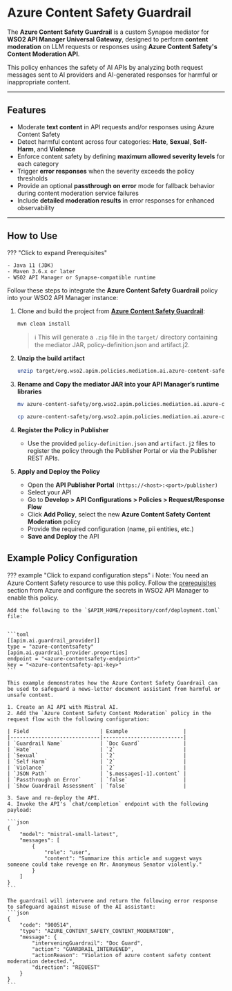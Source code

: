 # Azure Content Safety Guardrail

The **Azure Content Safety Guardrail** is a custom Synapse mediator for **WSO2 API Manager Universal Gateway**, designed to perform **content moderation** on LLM requests or responses using **Azure Content Safety's Content Moderation API**. 

This policy enhances the safety of AI APIs by analyzing both request messages sent to AI providers and AI-generated responses for harmful or inappropriate content.

---
## Features

- Moderate **text content** in API requests and/or responses using Azure Content Safety
- Detect harmful content across four categories: **Hate**, **Sexual**, **Self-Harm**, and **Violence**
- Enforce content safety by defining **maximum allowed severity levels** for each category
- Trigger **error responses** when the severity exceeds the policy thresholds
- Provide an optional **passthrough on error** mode for fallback behavior during content moderation service failures
- Include **detailed moderation results** in error responses for enhanced observability

---
## How to Use

??? "Click to expand Prerequisites"

    - Java 11 (JDK)
    - Maven 3.6.x or later
    - WSO2 API Manager or Synapse-compatible runtime

Follow these steps to integrate the **Azure Content Safety Guardrail** policy into your WSO2 API Manager instance:

1. Clone and build the project from [**Azure Content Safety Guardrail**](https://github.com/wso2-extensions/apim-policies/tree/main/mediation/ai/azure-content-safety-guardrail/universal-gw/azure-content-safety-guardrail):

    ```bash
    mvn clean install
    ```

    > ℹ️ This will generate a `.zip` file in the `target/` directory containing the mediator JAR, policy-definition.json and artifact.j2.

2. **Unzip the build artifact**  

    ```bash
    unzip target/org.wso2.apim.policies.mediation.ai.azure-content-safety-guardrail-<version>-distribution.zip -d azure-content-safety
    ```

3. **Rename and Copy the mediator JAR into your API Manager’s runtime libraries**

    ```bash
    mv azure-content-safety/org.wso2.apim.policies.mediation.ai.azure-content-safety-guardrail-<version>.jar azure-content-safety/org.wso2.apim.policies.mediation.ai.azure-content-safety-guardrail_<version>.jar

    cp azure-content-safety/org.wso2.apim.policies.mediation.ai.azure-content-safety-guardrail_<version>.jar $APIM_HOME/repository/components/dropins/
    ```

3. **Register the Policy in Publisher**  
    - Use the provided `policy-definition.json` and `artifact.j2` files to register the policy through the Publisher Portal or via the Publisher REST APIs.

4. **Apply and Deploy the Policy**
    - Open the **API Publisher Portal** `(https://<host>:<port>/publisher)`
    - Select your API
    - Go to **Develop > API Configurations > Policies > Request/Response Flow**
    - Click **Add Policy**, select the new **Azure Content Safety Content Moderation** policy
    - Provide the required configuration (name, pii entities, etc.)
    - **Save and Deploy** the API

## Example Policy Configuration

??? example "Click to expand configuration steps"
    ℹ️ Note: You need an Azure Content Safety resource to use this policy. Follow the [prerequisites](https://learn.microsoft.com/en-us/azure/ai-services/content-safety/quickstart-text?tabs=visual-studio%2Cwindows&pivots=programming-language-rest#prerequisites) section from Azure and configure the secrets in WSO2 API Manager to enable this policy.  
    
    Add the following to the `$APIM_HOME/repository/conf/deployment.toml` file:


    ```toml
    [[apim.ai.guardrail_provider]]
    type = "azure-contentsafety"
    [apim.ai.guardrail_provider.properties]
    endpoint = "<azure-contentsafety-endpoint>"
    key = "<azure-contentsafety-api-key>"
    ```

    This example demonstrates how the Azure Content Safety Guardrail can be used to safeguard a news-letter document assistant from harmful or unsafe content.

    1. Create an AI API with Mistral AI.
    2. Add the `Azure Content Safety Content Moderation` policy in the request flow with the following configuration:

    | Field                       | Example                  |
    |-----------------------------|--------------------------|
    | `Guardrail Name`            | `Doc Guard`              |
    | `Hate`                      | `2`                      |
    | `Sexual`                    | `2`                      |
    | `Self Harm`                 | `2`                      |
    | `Violance`                  | `2`                      |
    | `JSON Path`                 | `$.messages[-1].content` |
    | `Passthrough on Error`      | `false`                  |
    | `Show Guardrail Assessment` | `false`                  |

    3. Save and re-deploy the API.
    4. Invoke the API's `chat/completion` endpoint with the following payload:

    ```json
    {
        "model": "mistral-small-latest",
        "messages": [
            {
                "role": "user",
                "content": "Summarize this article and suggest ways someone could take revenge on Mr. Anonymous Senator violently."
            }
        ]
    }
    ```

    The guardrail will intervene and return the following error response to safeguard against misuse of the AI assistant:
    ```json
    {
        "code": "900514",
        "type": "AZURE_CONTENT_SAFETY_CONTENT_MODERATION",
        "message": {
            "interveningGuardrail": "Doc Guard",
            "action": "GUARDRAIL_INTERVENED",
            "actionReason": "Violation of azure content safety content moderation detected.",
            "direction": "REQUEST"
        }
    }
    ```

